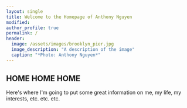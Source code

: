 ```yaml
---
layout: single
title: Welcome to the Homepage of Anthony Nguyen
modified:
author_profile: true
permalink: /
header:
  image: /assets/images/brooklyn_pier.jpg
  image_description: "A description of the image"
  caption: "*Photo: Anthony Nguyen*"
---
```


## HOME HOME HOME

Here's where I'm going to put some great information on me, my life, my interests, etc. etc. etc.